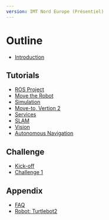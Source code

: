 ```yaml
---
version: IMT Nord Europe (Présentiel)
---
```


# Outline

* [Introduction](README.md)

<!--
## Notions

* [Operating System for Robots](notions/1-oss.md)
* [Basic Mobile-System](notions/2-mobile-system.md)
* [Infinite Loop](notions/3-infinite-loop.md)
-->

## Tutorials

* [ROS Project](tutorials/1-ros-basics.md)
* [Move the Robot](tutorials/2-move-to.md)
* [Simulation](tutorials/3-simulation.md)
* [Move-to, Vertion 2](tutorials/4-rosifier.md)
* [Services](tutorials/5-services.md)
* [SLAM](tutorials/6-slam.md)
* [Vision](tutorials/7-vision.md)
* [Autonomous Navigation](tutorials/8-navigation.md)

## Challenge

* [Kick-off](challenge/intro.md)
* [Challenge 1](challenge/challenge-1.md)

<!--
* [treasure: Coke can](challenge/coke-can.md)
* [Challenge 1](challenge/challenge-1.md)
* [Challenge 2](challenge/challenge-2.md)
* [Challenge 3](challenge/challenge-3.md)
-->
<!--
* [Agile development](challenge/agile-dev.md)
* [Evaluation](challenge/evaluation.md)
-->

## Appendix

* [FAQ](appendix/faq.md)
* [Robot: Turtlebot2](appendix/turtlebot2.md)
